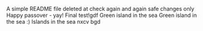 A simple README file
deleted at
check again
and again
safe changes only
Happy passover - yay!
Final test!gdf
Green island in the sea
Green island in the sea :)
Islands in the sea
nxcv
bgd
